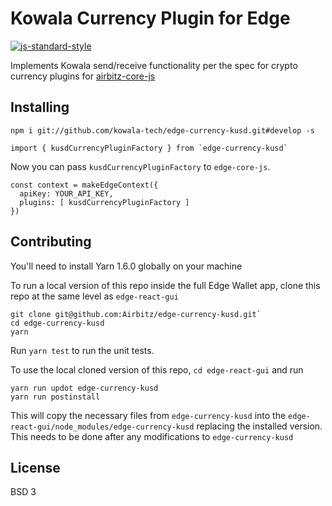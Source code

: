 # Kowala Currency Plugin for Edge
[![js-standard-style](https://cdn.rawgit.com/feross/standard/master/badge.svg)](https://github.com/feross/standard)

Implements Kowala send/receive functionality per the spec for crypto currency plugins for [airbitz-core-js](https://github.com/Airbitz/airbitz-core-js)

## Installing

    npm i git://github.com/kowala-tech/edge-currency-kusd.git#develop -s

```
import { kusdCurrencyPluginFactory } from `edge-currency-kusd`
```

Now you can pass `kusdCurrencyPluginFactory` to `edge-core-js`.

```
const context = makeEdgeContext({
  apiKey: YOUR_API_KEY,
  plugins: [ kusdCurrencyPluginFactory ]
})
```

## Contributing

You'll need to install Yarn 1.6.0 globally on your machine

To run a local version of this repo inside the full Edge Wallet app, clone this repo at the same level as `edge-react-gui`

    git clone git@github.com:Airbitz/edge-currency-kusd.git`
    cd edge-currency-kusd
    yarn

Run `yarn test` to run the unit tests.

To use the local cloned version of this repo, `cd edge-react-gui` and run

    yarn run updot edge-currency-kusd
    yarn run postinstall

This will copy the necessary files from `edge-currency-kusd` into the `edge-react-gui/node_modules/edge-currency-kusd` replacing the installed version. This needs to be done after any modifications to `edge-currency-kusd`

## License
BSD 3
